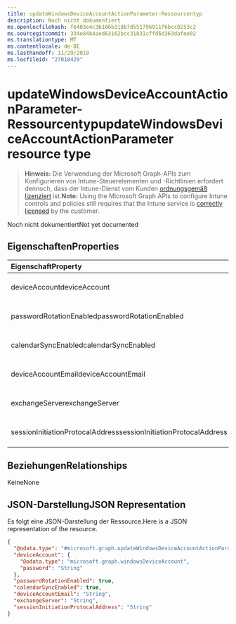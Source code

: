 ```yaml
---
title: updateWindowsDeviceAccountActionParameter-Ressourcentyp
description: Noch nicht dokumentiert
ms.openlocfilehash: f6403e4c3b106b318b7d551796911f6bcc0253c2
ms.sourcegitcommit: 334e84b4aed63162bcc31831cffd6d363dafee02
ms.translationtype: MT
ms.contentlocale: de-DE
ms.lasthandoff: 11/29/2018
ms.locfileid: "27018429"
---
```

# <a name="updatewindowsdeviceaccountactionparameter-resource-type"></a><span data-ttu-id="d2bfe-103">updateWindowsDeviceAccountActionParameter-Ressourcentyp</span><span class="sxs-lookup"><span data-stu-id="d2bfe-103">updateWindowsDeviceAccountActionParameter resource type</span></span>

> <span data-ttu-id="d2bfe-104">**Hinweis:** Die Verwendung der Microsoft Graph-APIs zum Konfigurieren von Intune-Steuerelementen und -Richtlinien erfordert dennoch, dass der Intune-Dienst vom Kunden [ordnungsgemäß lizenziert](https://go.microsoft.com/fwlink/?linkid=839381) ist.</span><span class="sxs-lookup"><span data-stu-id="d2bfe-104">**Note:** Using the Microsoft Graph APIs to configure Intune controls and policies still requires that the Intune service is [correctly licensed](https://go.microsoft.com/fwlink/?linkid=839381) by the customer.</span></span>

<span data-ttu-id="d2bfe-105">Noch nicht dokumentiert</span><span class="sxs-lookup"><span data-stu-id="d2bfe-105">Not yet documented</span></span>
## <a name="properties"></a><span data-ttu-id="d2bfe-106">Eigenschaften</span><span class="sxs-lookup"><span data-stu-id="d2bfe-106">Properties</span></span>
|<span data-ttu-id="d2bfe-107">Eigenschaft</span><span class="sxs-lookup"><span data-stu-id="d2bfe-107">Property</span></span>|<span data-ttu-id="d2bfe-108">Typ</span><span class="sxs-lookup"><span data-stu-id="d2bfe-108">Type</span></span>|<span data-ttu-id="d2bfe-109">Beschreibung</span><span class="sxs-lookup"><span data-stu-id="d2bfe-109">Description</span></span>|
|:---|:---|:---|
|<span data-ttu-id="d2bfe-110">deviceAccount</span><span class="sxs-lookup"><span data-stu-id="d2bfe-110">deviceAccount</span></span>|[<span data-ttu-id="d2bfe-111">windowsDeviceAccount</span><span class="sxs-lookup"><span data-stu-id="d2bfe-111">windowsDeviceAccount</span></span>](../resources/intune-devices-windowsdeviceaccount.md)|<span data-ttu-id="d2bfe-112">Noch nicht dokumentiert.</span><span class="sxs-lookup"><span data-stu-id="d2bfe-112">Not yet documented</span></span>|
|<span data-ttu-id="d2bfe-113">passwordRotationEnabled</span><span class="sxs-lookup"><span data-stu-id="d2bfe-113">passwordRotationEnabled</span></span>|<span data-ttu-id="d2bfe-114">Boolescher Wert</span><span class="sxs-lookup"><span data-stu-id="d2bfe-114">Boolean</span></span>|<span data-ttu-id="d2bfe-115">Noch nicht dokumentiert.</span><span class="sxs-lookup"><span data-stu-id="d2bfe-115">Not yet documented</span></span>|
|<span data-ttu-id="d2bfe-116">calendarSyncEnabled</span><span class="sxs-lookup"><span data-stu-id="d2bfe-116">calendarSyncEnabled</span></span>|<span data-ttu-id="d2bfe-117">Boolescher Wert</span><span class="sxs-lookup"><span data-stu-id="d2bfe-117">Boolean</span></span>|<span data-ttu-id="d2bfe-118">Noch nicht dokumentiert.</span><span class="sxs-lookup"><span data-stu-id="d2bfe-118">Not yet documented</span></span>|
|<span data-ttu-id="d2bfe-119">deviceAccountEmail</span><span class="sxs-lookup"><span data-stu-id="d2bfe-119">deviceAccountEmail</span></span>|<span data-ttu-id="d2bfe-120">Zeichenfolge</span><span class="sxs-lookup"><span data-stu-id="d2bfe-120">String</span></span>|<span data-ttu-id="d2bfe-121">Noch nicht dokumentiert.</span><span class="sxs-lookup"><span data-stu-id="d2bfe-121">Not yet documented</span></span>|
|<span data-ttu-id="d2bfe-122">exchangeServer</span><span class="sxs-lookup"><span data-stu-id="d2bfe-122">exchangeServer</span></span>|<span data-ttu-id="d2bfe-123">Zeichenfolge</span><span class="sxs-lookup"><span data-stu-id="d2bfe-123">String</span></span>|<span data-ttu-id="d2bfe-124">Noch nicht dokumentiert.</span><span class="sxs-lookup"><span data-stu-id="d2bfe-124">Not yet documented</span></span>|
|<span data-ttu-id="d2bfe-125">sessionInitiationProtocalAddress</span><span class="sxs-lookup"><span data-stu-id="d2bfe-125">sessionInitiationProtocalAddress</span></span>|<span data-ttu-id="d2bfe-126">Zeichenfolge</span><span class="sxs-lookup"><span data-stu-id="d2bfe-126">String</span></span>|<span data-ttu-id="d2bfe-127">Noch nicht dokumentiert.</span><span class="sxs-lookup"><span data-stu-id="d2bfe-127">Not yet documented</span></span>|

## <a name="relationships"></a><span data-ttu-id="d2bfe-128">Beziehungen</span><span class="sxs-lookup"><span data-stu-id="d2bfe-128">Relationships</span></span>
<span data-ttu-id="d2bfe-129">Keine</span><span class="sxs-lookup"><span data-stu-id="d2bfe-129">None</span></span>
## <a name="json-representation"></a><span data-ttu-id="d2bfe-130">JSON-Darstellung</span><span class="sxs-lookup"><span data-stu-id="d2bfe-130">JSON Representation</span></span>
<span data-ttu-id="d2bfe-131">Es folgt eine JSON-Darstellung der Ressource.</span><span class="sxs-lookup"><span data-stu-id="d2bfe-131">Here is a JSON representation of the resource.</span></span>
<!-- {
  "blockType": "resource",
  "@odata.type": "microsoft.graph.updateWindowsDeviceAccountActionParameter"
}
-->
``` json
{
  "@odata.type": "#microsoft.graph.updateWindowsDeviceAccountActionParameter",
  "deviceAccount": {
    "@odata.type": "microsoft.graph.windowsDeviceAccount",
    "password": "String"
  },
  "passwordRotationEnabled": true,
  "calendarSyncEnabled": true,
  "deviceAccountEmail": "String",
  "exchangeServer": "String",
  "sessionInitiationProtocalAddress": "String"
}
```



